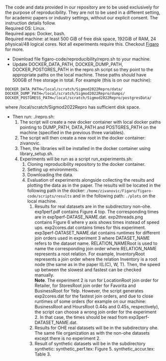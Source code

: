 The code and data provided in our repository are to be used exclusively for the purpose of reproducibility. They are not to be used in a different setting, for academic papers or industry settings, without our explicit consent. The instruction details follow.\
Required OS: Linux.\
Required apps: Docker, bash.\
Required machine: at least 500 GiB of free disk space, 192GiB of RAM, 24 physical/48 logical cores. Not all experiments require this. Checkout [Figaro](figaro-code/README.md) for more.

- Download file figaro-code/reproducibility/repro.sh to your machine. 
- Update DOCKER_DATA_PATH, DOCKER_DUMP_PATH, DOCKER_POSTGRES_PATH in the repro.sh script so they point to the appropriate paths on the local machine. These paths should have 500GB of free storage in total. For example (this is on our machine):
```
DOCKER_DATA_PATH=/local/scratch/Sigmod2022Repro/data/
DOCKER_DUMP_PATH=/local/scratch/Sigmod2022Repro/dumps/
DOCKER_POSTGRESS_PATH=/local/scratch/Sigmod2022Repro/postgresData/
```
 where /local/scratch/Sigmod2022Repro has sufficient disk space. 
- Then run: ./repro.sh:
    1. The script will create a new docker container with local docker paths pointing to DUMP_PATH, DATA_PATH and POSTGRES_PATH on the machine (specified in the previous three variables).
    2. The script will then create a new root in the docker container: zivanovic.
    3. Then, the libraries will be installed in the docker container using library_setup.sh.
    4. Experiments will be run as a script run_experiments.sh:
        1. Cloning reproducibility repository to the docker container.
        2. Setting up environments.
        3. Downloading the data.
        4. Evaluation of experiments alongside collecting the results and plotting the data as in the paper. The results will be located in the following path in the docker:
        ```/home/zivanovic/Figaro/figaro-code/scripts/results```
        and in the following path: 
        ```./plots``` on the local machine.
            1. Results for real datasets are in the subdirectory non-ohe. exp1perf.pdf contains Figure 4 top. The corresponding times are in exp1perf-DATASE_NAME.dat. exp2threads.png contains Figure 6 where y axis shows times instead of speed ups. exp2cores.dat contains times for this experiment.\
            exp3perf-DATASET_NAME.dat contains runtimes for different join orders used in experiment 3 where DATASET_NAME refers to the dataset name. RELATION_NAMERoot is used to name the corresponding join order where RELATION_NAME represents a root relation. For example, InventoryRoot represents a join order where the relation Inventory is a root node (the same as in the paper I(L(C), W, T). Then, the speed up between the slowest and fastest can be checked manually.\
            **Note**. The experiment 2 is run for LocationRoot join order for Retailer, for StoresRoot join order for Favorita and BusinessRoot for Yelp. However, the script generates exp2cores.dat for the fastest join orders, and due to close runtimes of some orders (for example on our machine: BusinessRoot and HoursRoot 0.44s and 0.45s, respectively), the script can choose a wrong join order for the experiment 2. In that case, the times should be read from exp3perf-DATASET_NAME.dat. 
            2. Results for OHE real datasets will be in the subdirectory ohe. The same file organization as with the non-ohe datasets except there is no experiment 2. 
            3. Result of synthetic datasets will be in the subdirectory synthetic: synthetic_perf.tex: Figure 5. synthetic_accur.tex: Table 3.  
